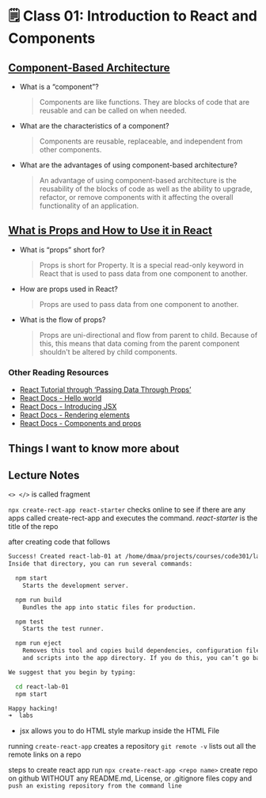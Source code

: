 # 🗒️ Class 01: Introduction to React and Components

## [Component-Based Architecture](https://www.tutorialspoint.com/software_architecture_design/component_based_architecture.htm)

- What is a “component”?
  > Components are like functions. They are blocks of code that are reusable and can be called on when needed.

- What are the characteristics of a component?
  > Components are reusable, replaceable, and independent from other components.

- What are the advantages of using component-based architecture?
  > An advantage of using component-based architecture is the reusability of the blocks of code as well as the ability to upgrade, refactor, or remove components with it affecting the overall functionality of an application.

## [What is Props and How to Use it in React](https://itnext.io/what-is-props-and-how-to-use-it-in-react-da307f500da0#:~:text=%E2%80%9CProps%E2%80%9D%20is%20a%20special%20keyword,way%20from%20parent%20to%20child)

- What is “props” short for?
  > Props is short for Property. It is a special read-only keyword in React that is used to pass data from one component to another.

- How are props used in React?
  > Props are used to pass data from one component to another.

- What is the flow of props?
  > Props are uni-directional and flow from parent to child. Because of this, this means that data coming from the parent component shouldn't be altered by child components.

### Other Reading Resources

- [React Tutorial through ‘Passing Data Through Props’](https://reactjs.org/tutorial/tutorial.html)
- [React Docs - Hello world](https://reactjs.org/docs/hello-world.html)
- [React Docs - Introducing JSX](https://reactjs.org/docs/introducing-jsx.html)
- [React Docs - Rendering elements](https://reactjs.org/docs/rendering-elements.html)
- [React Docs - Components and props](https://reactjs.org/docs/components-and-props.html)

## Things I want to know more about

## Lecture Notes

`<> </>` is called fragment

`npx create-rect-app react-starter` checks online to see if there are any apps called create-rect-app and executes the command. *react-starter* is the title of the repo

after creating code that follows

```bash
Success! Created react-lab-01 at /home/dmaa/projects/courses/code301/labs/react-lab-01
Inside that directory, you can run several commands:

  npm start
    Starts the development server.

  npm run build
    Bundles the app into static files for production.

  npm test
    Starts the test runner.

  npm run eject
    Removes this tool and copies build dependencies, configuration files
    and scripts into the app directory. If you do this, you can’t go back!

We suggest that you begin by typing:

  cd react-lab-01
  npm start

Happy hacking!
➜  labs
```

- jsx allows you to do HTML style markup inside the HTML File

running `create-react-app` creates a repository
`git remote -v` lists out all the remote links on a repo

steps to create react app
run `npx create-react-app <repo name>`
create repo on github WITHOUT any README.md, License, or .gitignore files
copy and `push an existing repository from the command line`
